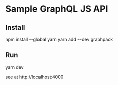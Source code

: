 # Sample GraphQL JS API

## Install
npm install --global yarn
yarn add --dev graphpack

## Run
yarn dev

see at http://localhost:4000


